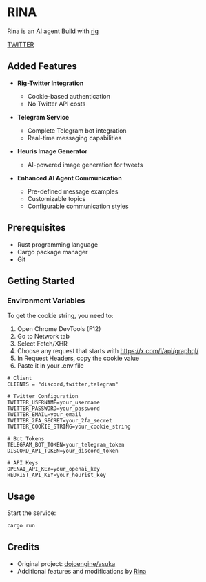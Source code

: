 # RINA
Rina is an AI agent Build with [rig](https://github.com/0xPlaygrounds/rig/)

[TWITTER](https://x.com/Rina_RIG)

## Added Features

- **Rig-Twitter Integration**
  - Cookie-based authentication
  - No Twitter API costs

- **Telegram Service**
  - Complete Telegram bot integration
  - Real-time messaging capabilities

- **Heuris Image Generator**
  - AI-powered image generation for tweets

- **Enhanced AI Agent Communication**
  - Pre-defined message examples
  - Customizable topics
  - Configurable communication styles

## Prerequisites

- Rust programming language
- Cargo package manager
- Git

## Getting Started

### Environment Variables
To get the cookie string, you need to:
1. Open Chrome DevTools (F12)
2. Go to Network tab
3. Select Fetch/XHR
4. Choose any request that starts with https://x.com/i/api/graphql/
5. In Request Headers, copy the cookie value
6. Paste it in your .env file

```env
# Client
CLIENTS = "discord,twitter,telegram"

# Twitter Configuration
TWITTER_USERNAME=your_username
TWITTER_PASSWORD=your_password
TWITTER_EMAIL=your_email
TWITTER_2FA_SECRET=your_2fa_secret
TWITTER_COOKIE_STRING=your_cookie_string

# Bot Tokens
TELEGRAM_BOT_TOKEN=your_telegram_token
DISCORD_API_TOKEN=your_discord_token

# API Keys
OPENAI_API_KEY=your_openai_key
HEURIST_API_KEY=your_heurist_key
```
## Usage

Start the service:
```bash
cargo run
```

## Credits

- Original project: [dojoengine/asuka](https://github.com/dojoengine/asuka)
- Additional features and modifications by [Rina](https://github.com/cornip/Rina)